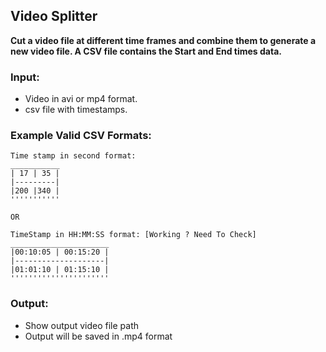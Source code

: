 ## Video Splitter
__Cut a video file at different time frames and combine them to generate a new video file. A CSV file contains the Start and End times data.__

### Input: 
* Video in avi or mp4 format.
* csv file with timestamps. 

### Example Valid CSV Formats:
```
Time stamp in second format:
___________
| 17 | 35 |
|---------| 
|200 |340 |
'''''''''''

OR

TimeStamp in HH:MM:SS format: [Working ? Need To Check]
______________________
|00:10:05 | 00:15:20 |
|--------------------|
|01:01:10 | 01:15:10 | 
''''''''''''''''''''''
```
   
### Output:
* Show output video file path
* Output will be saved in .mp4 format 
 
